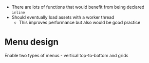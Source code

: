 - There are lots of functions that would benefit from being declared `inline`
- Should eventually load assets with a worker thread
    - This improves performance but also would be good practice

# Menu design
Enable two types of menus - vertical top-to-bottom and grids
